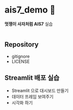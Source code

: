 # ais7_demo :lion:
**멋쟁이 사자처럼 AIS7** 실습<br>
<br>

## Repository
* gitignore
* LICENSE

## Streamlit 배포 실습
* Streamlit 으로 대시보드 만들기
* 데이터 프레임 보여주기
* 시각화 하기
